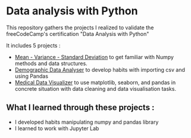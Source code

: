 # Data analysis with Python
This repository gathers the projects I realized to validate the freeCodeCamp's certification "Data Analysis with Python"

It includes 5 projects : 
* [Mean - Variance - Standard Deviation](https://github.com/lucasperretdev/freeCodeCamp_data-analysis-with-Python/tree/main/project_standard-deviation) to get familiar with Numpy methods and data structures.
* [Demographic Data Analyser](https://github.com/lucasperretdev/freeCodeCamp_data-analysis-with-Python/tree/main/demographic-data-analyzer) to develop habits with importing csv and using Pandas
* [Medical Data Visualizer](https://github.com/lucasperretdev/freeCodeCamp_data-analysis-with-Python/tree/main/medical-data-visualizer) to use matplotlib, seaborn, and pandas in concrete situation with data cleaning and data visualisation tasks.

## What I learned through these projects : 
* I developed habits manipulating numpy and pandas library
* I learned to work with Jupyter Lab
